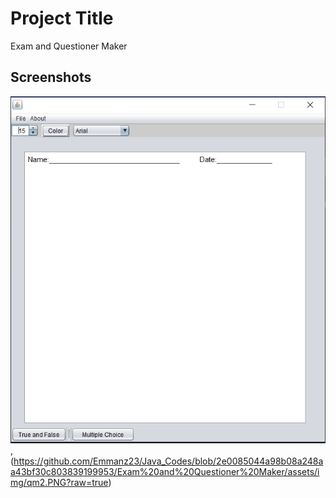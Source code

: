 # Project Title

Exam and Questioner Maker

## Screenshots

![App Screenshot](https://github.com/Emmanz23/Java_Codes/blob/49c1b30c3deea8bee4facdd67f5fd9c8f9c38ac8/Exam%20and%20Questioner%20Maker/assets/img/qm1.PNG?raw=true),(https://github.com/Emmanz23/Java_Codes/blob/2e0085044a98b08a248aa43bf30c803839199953/Exam%20and%20Questioner%20Maker/assets/img/qm2.PNG?raw=true)
